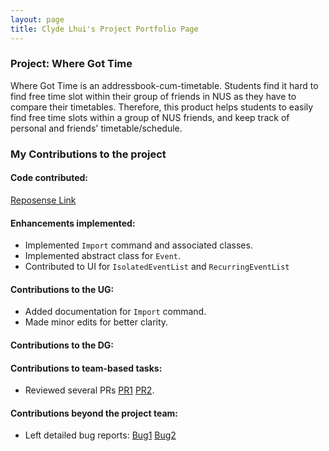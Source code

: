 ```yaml
---
layout: page
title: Clyde Lhui's Project Portfolio Page
---
```

### Project: Where Got Time

Where Got Time is an addressbook-cum-timetable. Students find it hard to find free time slot within their group of
friends in NUS as they have to compare their timetables. Therefore, this product helps students to easily find free time
slots within a group of NUS friends, and keep track of personal and friends' timetable/schedule.

### My Contributions to the project
#### **Code contributed**:
[Reposense Link](https://nus-cs2103-ay2223s2.github.io/tp-dashboard/?search=clydelhui&breakdown=true)

#### **Enhancements implemented**:
* Implemented `Import` command and associated classes.
* Implemented abstract class for `Event`.
* Contributed to UI for `IsolatedEventList` and `RecurringEventList`

#### **Contributions to the UG**:
* Added documentation for `Import` command.
* Made minor edits for better clarity.

#### **Contributions to the DG**:

#### **Contributions to team-based tasks**:
* Reviewed several PRs [PR1](https://github.com/AY2223S2-CS2103T-T09-2/tp/pull/43) [PR2](https://github.com/AY2223S2-CS2103T-T09-2/tp/pull/42).

#### **Contributions beyond the project team**:
* Left detailed bug reports: [Bug1](https://github.com/clydelhui/ped/issues/2) [Bug2](https://github.com/clydelhui/ped/issues/6)
